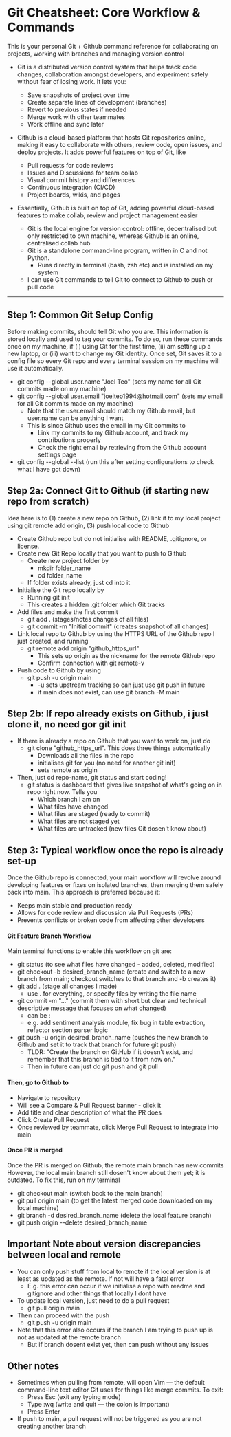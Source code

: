 # Git Cheatsheet: Core Workflow & Commands 
This is your personal Git + Github command reference for collaborating on projects, working with branches and managing version control 
- Git is a distributed version control system that helps track code changes, collaboration amongst developers, and experiment safely without fear of losing work. It lets you: 
    - Save snapshots of project over time 
    - Create separate lines of development (branches)
    - Revert to previous states if needed 
    - Merge work with other teammates 
    - Work offline and sync later 

- Github is a cloud-based platform that hosts Git repositories online, making it easy to collaborate with others, review code, open issues, and deploy projects. It adds powerful features on top of Git, like 
    - Pull requests for code reviews 
    - Issues and Discussions for team collab 
    - Visual commit history and differences 
    - Continuous integration (CI/CD)
    - Project boards, wikis, and pages

- Essentially, Github is built on top of Git, adding powerful cloud-based features to make collab, review and project management easier 
    - Git is the local engine for version control: offline, decentralised but only restricted to own machine, whereas Github is an online, centralised collab hub 
    - Git is a standalone command-line program, written in C and not Python. 
        - Runs directly in terminal (bash, zsh etc) and is installed on my system 
    - I can use Git commands to tell Git to connect to Github to push or pull code 
-------
## Step 1: Common Git Setup Config 
Before making commits, should tell Git who you are. This information is stored locally and used to tag your commits. 
To do so, run these commands once on my machine, if (i) using Git for the first time, (ii) am setting up a new laptop, or (iii) want to change my Git identity. Once set, Git saves it to a config file so every Git repo and every terminal session on my machine will use it automatically. 
- git config --global user.name "Joel Teo" (sets my name for all Git commits made on my machine)
- git config --global user.email "joelteo1994@hotmail.com" (sets my email for all Git commits made on my machine)
    - Note that the user.email should match my Github email, but user.name can be anything I want 
    - This is since Github uses the email in my Git commits to 
        - Link my commits to my Github account, and track my contributions properly
        - Check the right email by retrieving from the Github account settings page 
- git config --global --list (run this after setting configurations to check what I have got down)

## Step 2a: Connect Git to Github (if starting new repo from scratch)
Idea here is to (1) create a new repo on Github, (2) link it to my local project using git remote add origin, (3) push local code to Github 
- Create Github repo but do not initialise with README, .gitignore, or license. 
- Create new Git Repo locally that you want to push to Github 
    - Create new project folder by 
        - mkdir folder_name 
        - cd folder_name 
    - If folder exists already, just cd into it 
- Initialise the Git repo locally by 
    - Running git init 
    - This creates a hidden .git folder which Git tracks 
- Add files and make the first commit 
    - git add . (stages/notes changes of all files)
    - git commit -m "Initial commit" (creates snapshot of all changes)
- Link local repo to Github by using the HTTPS URL of the Github repo I just created, and running 
    - git remote add origin "github_https_url"
        - This sets up origin as the nickname for the remote Github repo 
        - Confirm connection with git remote-v 
- Push code to Github by using 
    - git push -u origin main 
        - -u sets upstream tracking so can just use git push in future 
        - if main does not exist, can use git branch -M main

## Step 2b: If repo already exists on Github, i just clone it, no need gor git init
- If there is already a repo on Github that you want to work on, just do 
    - git clone "github_https_url". This does three things automatically 
        - Downloads all the files in the repo 
        - initialises git for you (no need for another git init)
        - sets remote as origin 
- Then, just cd repo-name, git status and start coding!
    - git status is dashboard that gives live snapshot of what's going on in repo right now. Tells you 
        - Which branch I am on 
        - What files have changed
        - What files are staged (ready to commit)
        - What files are not staged yet 
        - What files are untracked (new files Git dosen't know about)

## Step 3: Typical workflow once the repo is already set-up 
Once the Github repo is connected, your main workflow will revolve around developing features or fixes on isolated branches, then merging them safely back into main. This approach is preferred because it:  
- Keeps main stable and production ready 
- Allows for code review and discussion via Pull Requests (PRs)
- Prevents conflicts or broken code from affecting other developers
#### Git Feature Branch Workflow
Main terminal functions to enable this workflow on git  are: 
- git status (to see what files have changed - added, deleted, modified)
- git checkout -b desired_branch_name (create and switch to a new branch from main; checkout switches to that branch and -b creates it)
- git add . (stage all changes I made)
    - use . for everything, or specify files by writing the file name
- git commit -m "..." (commit them with short but clear and technical descriptive message that focuses on what changed)
    - can be <type>: <short summary>
    - e.g. add sentiment analysis module, fix bug in table extraction, refactor section parser logic 
- git push -u origin desired_branch_name (pushes the new branch to Github and set it to track that branch for future git push)
    - TLDR: "Create the branch on GitHub if it doesn’t exist, and remember that this branch is tied to it from now on."
    - Then in future can just do git push and git pull 
#### Then, go to Github to 
- Navigate to repository 
- Will see a Compare & Pull Request banner - click it 
- Add title and clear description of what the PR does 
- Click Create Pull Request
- Once reviewed by teammate, click Merge Pull Request to integrate into main 
#### Once PR is merged
Once the PR is merged on Github, the remote main branch has new commits
However, the local main branch still dosen't know about them yet; it is outdated. To fix this, run on my terminal
- git checkout main (switch back to the main branch)
- git pull origin main (to get the latest merged code downloaded on my local machine)
- git branch -d desired_branch_name (delete the local feature branch)
- git push origin --delete desired_branch_name
    
## Important Note about version discrepancies between local and remote
- You can only push stuff from local to remote if the local version is at least as updated as the remote. If not will have a fatal error 
    - E.g. this error can occur if we initialise a repo with readme and gitignore and other things that locally I dont have
- To update local version, just need to do a pull request 
    - git pull origin main 
- Then can proceed with the push 
    - git push -u origin main 
- Note that this error also occurs if the branch I am trying to push up is not as updated at the remote branch 
    - But if branch dosent exist yet, then can push without any issues 

## Other notes 
- Sometimes when pulling from remote, will open Vim — the default command-line text editor Git uses for things like merge commits. To exit: 
    - Press Esc (exit any typing mode)
    - Type :wq (write and quit — the colon is important)
    - Press Enter
- If push to main, a pull request will not be triggered as you are not creating another branch
